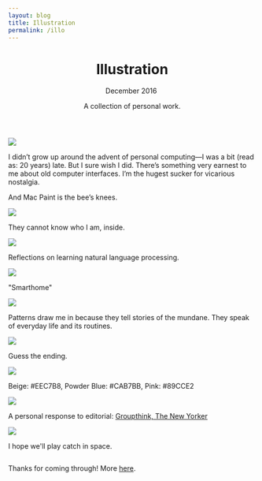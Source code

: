 ```yaml
---
layout: blog
title: Illustration
permalink: /illo
---
```


  <header class="tc-l pt4 pt5-ns">
    <h1 class="f3 fw7 f2-m f-subheadline-l font-body measure lh-title mt0">Illustration</h1>
    <time class="f5 f4-l db fw1 font-body mb4">December 2016</time>
    <img class="db ph6 center w-50" src="/assets/img/illo/man.jpg" alt="">
    <p class="f4 mb4 tc center measure lh-copy font-body">
  A collection of personal  work.
    </p>
    <!-- <img class="db ph6 center" src="/assets/img/illo/paint1.png" alt=""/> -->
  </header>

![](/assets/img/illo/paint2.png)

I didn’t grow up around the advent of personal computing—I was a bit (read as: 20 years) late. But I sure wish I did. There’s something very earnest to me about old computer interfaces. I’m the hugest sucker for vicarious nostalgia.

And Mac Paint is the bee’s knees.

![](/assets/img/illo/cat2.png)

They cannot know who I am, inside.

![](/assets/img/illo/drowning.jpg)

Reflections on learning natural language processing.

<!-- Some people start writing code by the time they're 8. They can tell you stories of their dads bringing home Commodore 128s, showing them BASIC, or Scratch, or Python, or whatever the hell dads and moms show their kids nowadays. They latch right on. They write games. They spend after school at the computer lab. They write their own compilers.

I am not these people. Learning to code was very painful for me. It wasn't until after much sweat and blood had been shed, that I felt like I had stumbled upon something incredible. -->

![](/assets/img/illo/smarthome.jpg)

"Smarthome"

![](/assets/img/illo/apartments.jpg)

Patterns draw me in because they tell stories of the mundane. They speak of everyday life and its routines.

![](/assets/img/illo/eden.jpg)

Guess the ending.

![](/assets/img/illo/housey.jpg)

Beige: #EEC7B8, Powder Blue: #CAB7BB, Pink: #89CCE2

![](/assets/img/illo/wave.jpg)

A personal response to editorial: [Groupthink, The New Yorker](https://www.newyorker.com/magazine/2012/01/30/groupthink)

![](/assets/img/illo/spacey.jpg)

I hope we'll play catch in space.

<img class="db ph6 center" src="{{site.baseurl}}/assets/img/illo/cat.jpg" alt="">


Thanks for coming through! More [here](http://messybin.tumblr.com).

<!--

    <p class="f4 mb4 center measure lh-copy">
    I didn’t grow up around the advent of personal computing—I was a bit (read as: 20 years) late. But I sure wish I did. There’s something very earnest to me about old computer interfaces. I’m the hugest sucker for vicarious nostalgia.
    </p>
    <p class="f4 mb4 center measure lh-copy">
    And Mac Paint is the bee’s knees.
    </p>
    <div class="measure db center f5 f4-ns lh-copy">

    <img class="db w-100 mt4 mt5-ns" src="/assets/img/illo/cat2.png" alt=""/>
    <p class="f4 mb4 center measure lh-copy">
    They cannot know who I am, inside.
    </p>
    <img class="db w-100 mt4 mt5-ns" src="/assets/img/illo/drowning.jpg" alt=""/>
    <p class="f4 mb4 center measure lh-copy">
    Some people start writing code by the time they're 8. They can tell you stories of their dads bringing home Commodore 128s, showing them BASIC, or Scratch, or Python, or whatever the hell dads and moms show their kids nowadays. They latch right on. They write games. They spend after school at the computer lab. They write their own compilers.
    </p>
    <p class="f4 mb4 center measure lh-copy">
    I am not these people. Learning to code was very painful for me. It wasn't until after much sweat and blood had been shed, that I felt like I had stumbled upon something incredible.
    </p>
    <img class="db w-100 mt4 mt5-ns" src="" alt=""/>
    <p class="f4 mb4 center measure lh-copy">"Smarthome"</p>

    <img class="db w-100 mt4 mt5-ns" src="/assets/img/illo/apartments.jpg" alt=""/>

    <p class="f4 mb4 center measure lh-copy">
   Patterns draw me in because they tell stories of the mundane. They speak of everyday life and its routines.
  </p>
  <img class="db w-100 mt4 mt5-ns" src="/assets/img/illo/eden.jpg" alt=""/>
  <p class="f4 mb4 center measure lh-copy">
   Guess the ending.
   </p>

   <img class="db ph6 center" src="{{site.baseurl}}/assets/img/illo/cat.jpg" alt="">

<p class="f4 mb4 tc lh-copy baskerville">
Thanks for coming through! I keep a sketchblog <a class="link black underline dim" href="http://messybin.tumblr.com">here</a>.
</p>
</div> -->
